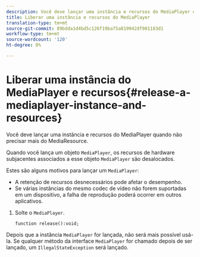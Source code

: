 ```yaml
---
description: Você deve lançar uma instância e recursos do MediaPlayer quando não precisar mais do MediaResource.
title: Liberar uma instância e recursos do MediaPlayer
translation-type: tm+mt
source-git-commit: 89bdda1d4bd5c126f19ba75a819942df901183d1
workflow-type: tm+mt
source-wordcount: '120'
ht-degree: 0%

---
```



# Liberar uma instância do MediaPlayer e recursos{#release-a-mediaplayer-instance-and-resources}

Você deve lançar uma instância e recursos do MediaPlayer quando não precisar mais do MediaResource.

Quando você lança um objeto `MediaPlayer`, os recursos de hardware subjacentes associados a esse objeto `MediaPlayer` são desalocados.

Estes são alguns motivos para lançar um `MediaPlayer`:

* A retenção de recursos desnecessários pode afetar o desempenho.
* Se várias instâncias do mesmo codec de vídeo não forem suportadas em um dispositivo, a falha de reprodução poderá ocorrer em outros aplicativos.

1. Solte o `MediaPlayer`.

   ```
   function release():void;
   ```

Depois que a instância `MediaPlayer` for lançada, não será mais possível usá-la. Se qualquer método da interface `MediaPlayer` for chamado depois de ser lançado, um `IllegalStateException` será lançado.